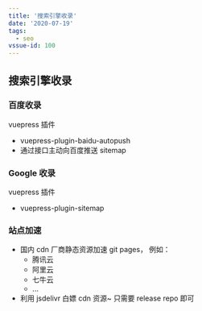 ```yaml
---
title: '搜索引擎收录'
date: '2020-07-19'
tags:
  - seo
vssue-id: 100
---
```


## 搜索引擎收录

### 百度收录

vuepress 插件

- vuepress-plugin-baidu-autopush
- 通过接口主动向百度推送 sitemap

### Google 收录

vuepress 插件

- vuepress-plugin-sitemap

### 站点加速

- 国内 cdn 厂商静态资源加速 git pages， 例如：
  - 腾讯云
  - 阿里云
  - 七牛云
  - ...
- 利用 jsdelivr 白嫖 cdn 资源~ 只需要 release repo 即可
